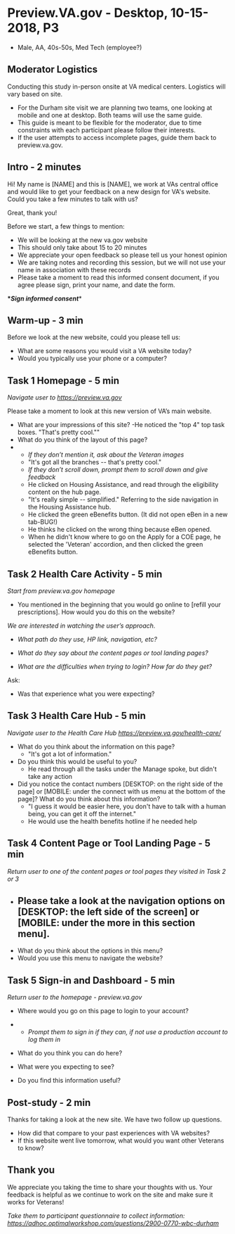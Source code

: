 # Preview.VA.gov - Desktop, 10-15-2018, P3
- Male, AA, 40s-50s, Med Tech (employee?)

## Moderator Logistics

Conducting this study in-person onsite at VA medical centers. Logistics will vary based on site.

- For the Durham site visit we are planning two teams, one looking at mobile and one at desktop. Both teams will use the same guide.
- This guide is meant to be flexible for the moderator, due to time constraints with each participant please follow their interests.
- If the user attempts to access incomplete pages, guide them back to preview.va.gov.

## Intro - 2 minutes

Hi! My name is [NAME] and this is [NAME], we work at VAs central office and would like to get your feedback on a new design for VA's website. Could you take a few minutes to  talk with us?

Great, thank you!

Before we start, a few things to mention:

- We will be looking at the new va.gov website
- This should only take about 15 to 20 minutes
- We appreciate your open feedback so please tell us your honest opinion
- We are taking notes and recording this session, but we will not use your name in association with these records
- Please take a moment to read this informed consent document, if you agree please sign, print your name, and date the form.

**\**Sign informed consent****

## Warm-up - 3 min

Before we look at the new website, could you please tell us:

- What are some reasons you would visit a VA website today?
- Would you typically use your phone or a computer?

## Task 1 Homepage - 5 min

*Navigate user to* *https://preview.va.gov*

Please take a moment to look at this new version of VA’s main website.

- What are your impressions of this site?
  -He noticed the "top 4" top task boxes. "That's pretty cool.""
- What do you think of the layout of this page?
- - *If they don’t mention it, ask about the Veteran images*
  - "It's got all the branches -- that's pretty cool."
  - *If they don’t scroll down, prompt them to scroll down and give feedback*
  - He clicked on Housing Assistance, and read through the eligibility content on the hub page.
  - "It's really simple -- simplified." Referring to the side navigation in the Housing Assistance hub.
  - He clicked the green eBenefits button. (It did not open eBen in a new tab-BUG!)
  - He thinks he clicked on the wrong thing because eBen opened.
  - When he didn't know where to go on the Apply for a COE page, he selected the 'Veteran' accordion, and then clicked the green eBenefits button.

## Task 2 Health Care Activity - 5 min

*Start from preview.va.gov homepage*

- You mentioned in the beginning that you would go online to [refill your prescriptions]. How would you do this on the website?

*We are interested in watching the user’s approach.*

- *What path do they use, HP link, navigation, etc?*

- *What do they say about the content pages or tool landing pages?*

- *What are the difficulties when trying to login? How far do they get?*



Ask:

- Was that experience what you were expecting?

## Task 3 Health Care Hub - 5 min

*Navigate user to the Health Care Hub* *https://preview.va.gov/health-care/*

- What do you think about the information on this page?
  - "It's got a lot of information."
- Do you think this would be useful to you?
  - He read through all the tasks under the Manage spoke, but didn't take any action
- Did you notice the contact numbers [DESKTOP: on the right side of the page] or [MOBILE: under the connect with us menu at the bottom of the page]? What do you think about this information?
  - "I guess it would be easier here, you don't have to talk with a human being, you can get it off the internet."
  - He would use the health benefits hotline if he needed help

## Task 4 Content Page or Tool Landing Page - 5 min

*Return user to one of the content pages or tool pages they visited in Task 2 or 3*

- Please take a look at the navigation options on [DESKTOP: the left side of the screen] or [MOBILE: under the more in this section menu].
  -
- What do you think about the options in this menu?
- Would you use this menu to navigate the website?

## Task 5 Sign-in and Dashboard - 5 min

*Return user to the homepage -  preview.va.gov*

- Where would you go on this page to login to your account?

- - *Prompt them to sign in if they can, if not use a production account to log them in*

- What do you think you can do here?

- What were you expecting to see?

- Do you find this information useful?

## Post-study - 2 min

Thanks for taking a look at the new site. We have two follow up questions.

- How did that compare to your past experiences with VA websites?
- If this website went live tomorrow, what would you want other Veterans to know?

## Thank you

We appreciate you taking the time to share your thoughts with us. Your feedback is helpful as we continue to work on the site and make sure it works for Veterans!

*Take them to participant questionnaire to collect information: https://adhoc.optimalworkshop.com/questions/2900-0770-wbc-durham*

